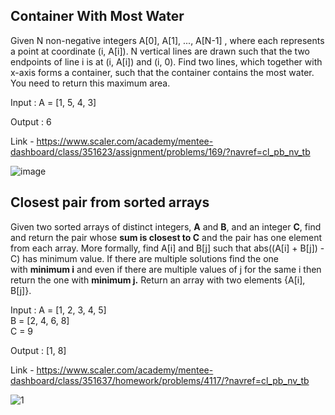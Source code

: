 ## Container With Most Water

Given N non-negative integers A[0], A[1], ..., A[N-1] , where each represents a point at coordinate (i, A[i]).
N vertical lines are drawn such that the two endpoints of line i is at (i, A[i]) and (i, 0).
Find two lines, which together with x-axis forms a container, such that the container contains the most water. You need to return this maximum area.

Input :
A = [1, 5, 4, 3]

Output :
 6

Link - https://www.scaler.com/academy/mentee-dashboard/class/351623/assignment/problems/169/?navref=cl_pb_nv_tb

![image](https://github.com/user-attachments/assets/0f12b50e-adda-4c07-bf84-6f3001949774)

## **Closest pair from sorted arrays**

Given two sorted arrays of distinct integers, **A** and **B**, and an integer **C**, find and return the pair whose **sum is closest to C** and the pair has one element from each array. More formally, find A\[i\] and B\[j\] such that abs((A\[i\] + B\[j\]) - C) has minimum value.
If there are multiple solutions find the one with **minimum i** and even if there are multiple values of j for the same i then return the one with **minimum j.**
Return an array with two elements {A\[i\], B\[j\]}.

Input :
A = [1, 2, 3, 4, 5]   
B = [2, 4, 6, 8]  
C = 9

Output :
[1, 8]

Link - https://www.scaler.com/academy/mentee-dashboard/class/351637/homework/problems/4117/?navref=cl_pb_nv_tb

![1](https://github.com/user-attachments/assets/c3731a3f-0370-4f83-b4ee-e424217ab979)
